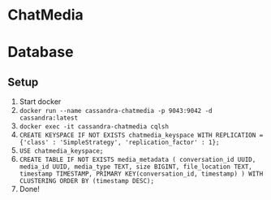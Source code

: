 # ChatMedia

# Database

## Setup

1. Start docker
2. `docker run --name cassandra-chatmedia -p 9043:9042 -d cassandra:latest`
3. `docker exec -it cassandra-chatmedia cqlsh`
4. `CREATE KEYSPACE IF NOT EXISTS chatmedia_keyspace WITH REPLICATION = {'class' : 'SimpleStrategy', 'replication_factor' : 1};`
5. `USE chatmedia_keyspace;`
6. `CREATE TABLE IF NOT EXISTS media_metadata (
    conversation_id UUID,
    media_id UUID,
    media_type TEXT,
    size BIGINT,
    file_location TEXT,
    timestamp TIMESTAMP,
    PRIMARY KEY(conversation_id, timestamp)
) WITH CLUSTERING ORDER BY (timestamp DESC);`
7. Done!